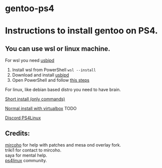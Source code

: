 # gentoo-ps4
# Instructions to install gentoo on PS4.

## You can use wsl or linux machine.
For wsl you need [usbipd](https://github.com/dorssel/usbipd-win) 
1. Install wsl from PowerShell ```wsl --install```
2. Download and install [usbipd](https://github.com/dorssel/usbipd-win) 
3. Open PowerShell and follow [this steps](wiki/short-for-windows.md)


For linux, like debian based distro you need to have brain.

[Short install (only commands)](wiki/short.md)

[Normal install with virtualbox](wiki/normal.md) TODO

[Discord PS4Linux](https://discord.com/invite/QtcPmzHVVm) 

## Credits:
[mircoho](https://github.com/ps4gentoo) for help with patches and mesa ond overlay fork. </br>
triki1 for contact to mircoho. </br>
saya for mental help. </br>
[ps4linux](https://ps4linux.com/forums/) community. 

